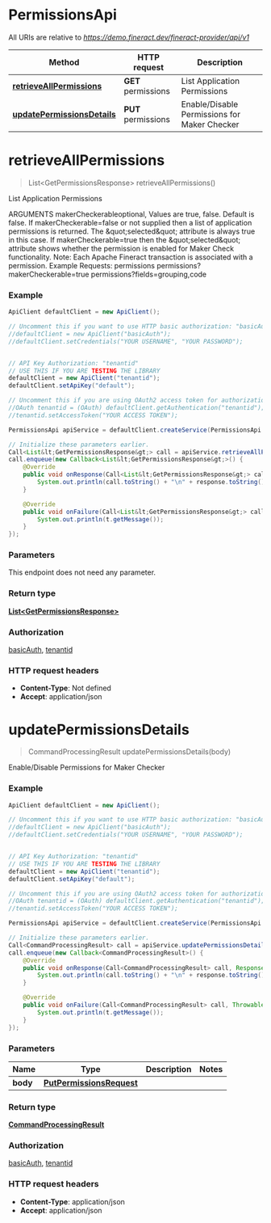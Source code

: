 # PermissionsApi

All URIs are relative to *https://demo.fineract.dev/fineract-provider/api/v1*

Method | HTTP request | Description
------------- | ------------- | -------------
[**retrieveAllPermissions**](PermissionsApi.md#retrieveAllPermissions) | **GET** permissions | List Application Permissions
[**updatePermissionsDetails**](PermissionsApi.md#updatePermissionsDetails) | **PUT** permissions | Enable/Disable Permissions for Maker Checker

<a name="retrieveAllPermissions"></a>
# **retrieveAllPermissions**
> List&lt;GetPermissionsResponse&gt; retrieveAllPermissions()

List Application Permissions

ARGUMENTS makerCheckerableoptional, Values are true, false. Default is false. If makerCheckerable&#x3D;false or not supplied then a list of application permissions is returned. The \&quot;selected\&quot; attribute is always true in this case.  If makerCheckerable&#x3D;true then the \&quot;selected\&quot; attribute shows whether the permission is enabled for Maker Check functionality.  Note: Each Apache Fineract transaction is associated with a permission.  Example Requests:  permissions   permissions?makerCheckerable&#x3D;true   permissions?fields&#x3D;grouping,code

### Example
```java
ApiClient defaultClient = new ApiClient();

// Uncomment this if you want to use HTTP basic authorization: "basicAuth"
//defaultClient = new ApiClient("basicAuth");
//defaultClient.setCredentials("YOUR USERNAME", "YOUR PASSWORD");


// API Key Authorization: "tenantid"
// USE THIS IF YOU ARE TESTING THE LIBRARY
defaultClient = new ApiClient("tenantid");
defaultClient.setApiKey("default");

// Uncomment this if you are using OAuth2 access token for authorization: "tenantid"
//OAuth tenantid = (OAuth) defaultClient.getAuthentication("tenantid");
//tenantid.setAccessToken("YOUR ACCESS TOKEN");

PermissionsApi apiService = defaultClient.createService(PermissionsApi.class);

// Initialize these parameters earlier.
Call<List&lt;GetPermissionsResponse&gt;> call = apiService.retrieveAllPermissions();
call.enqueue(new Callback<List&lt;GetPermissionsResponse&gt;>() {
    @Override
    public void onResponse(Call<List&lt;GetPermissionsResponse&gt;> call, Response<List&lt;GetPermissionsResponse&gt;> response) {
        System.out.println(call.toString() + "\n" + response.toString());
    }

    @Override
    public void onFailure(Call<List&lt;GetPermissionsResponse&gt;> call, Throwable t) {
        System.out.println(t.getMessage());
    }
});

```

### Parameters
This endpoint does not need any parameter.

### Return type

[**List&lt;GetPermissionsResponse&gt;**](GetPermissionsResponse.md)

### Authorization

[basicAuth](../README.md#basicAuth), [tenantid](../README.md#tenantid)

### HTTP request headers

 - **Content-Type**: Not defined
 - **Accept**: application/json

<a name="updatePermissionsDetails"></a>
# **updatePermissionsDetails**
> CommandProcessingResult updatePermissionsDetails(body)

Enable/Disable Permissions for Maker Checker

### Example
```java
ApiClient defaultClient = new ApiClient();

// Uncomment this if you want to use HTTP basic authorization: "basicAuth"
//defaultClient = new ApiClient("basicAuth");
//defaultClient.setCredentials("YOUR USERNAME", "YOUR PASSWORD");


// API Key Authorization: "tenantid"
// USE THIS IF YOU ARE TESTING THE LIBRARY
defaultClient = new ApiClient("tenantid");
defaultClient.setApiKey("default");

// Uncomment this if you are using OAuth2 access token for authorization: "tenantid"
//OAuth tenantid = (OAuth) defaultClient.getAuthentication("tenantid");
//tenantid.setAccessToken("YOUR ACCESS TOKEN");

PermissionsApi apiService = defaultClient.createService(PermissionsApi.class);

// Initialize these parameters earlier.
Call<CommandProcessingResult> call = apiService.updatePermissionsDetails(body);
call.enqueue(new Callback<CommandProcessingResult>() {
    @Override
    public void onResponse(Call<CommandProcessingResult> call, Response<CommandProcessingResult> response) {
        System.out.println(call.toString() + "\n" + response.toString());
    }

    @Override
    public void onFailure(Call<CommandProcessingResult> call, Throwable t) {
        System.out.println(t.getMessage());
    }
});

```

### Parameters

Name | Type | Description  | Notes
------------- | ------------- | ------------- | -------------
 **body** | [**PutPermissionsRequest**](PutPermissionsRequest.md)|  |

### Return type

[**CommandProcessingResult**](CommandProcessingResult.md)

### Authorization

[basicAuth](../README.md#basicAuth), [tenantid](../README.md#tenantid)

### HTTP request headers

 - **Content-Type**: application/json
 - **Accept**: application/json

